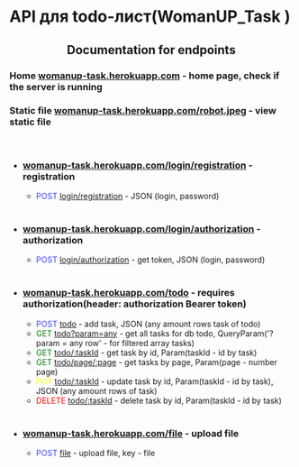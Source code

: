 # API для todo-лист(WomanUP_Task )

<p>
  <h2 align="center">Documentation for endpoints</h2>
  <h3>Home <a href="https://womanup-task.herokuapp.com/" target="blank">womanup-task.herokuapp.com</a> - home page, check if the server is running</h3>
  <h3>Static file <a href="https://womanup-task.herokuapp.com/robot.jpeg" target="blank">womanup-task.herokuapp.com/robot.jpeg</a> - view static file</h3>
  <br>
  <ul>
    <li><h3><u>womanup-task.herokuapp.com/login/registration</u> - registration</h3> 
      <ul>
        <li><font color="4040ff">POST</font> <u>login/registration</u> - JSON (login, password)</li> 
      </ul>
    </li>
    <br>
    <li><h3><u>womanup-task.herokuapp.com/login/authorization</u> - authorization</h3> 
      <ul>
        <li><font color="4040ff">POST</font> <u>login/authorization</u> - get token, JSON (login, password)</li> 
      </ul>
    </li>
    <br>
    <li><h3><u>womanup-task.herokuapp.com/todo</u> - requires authorization(header: authorization Bearer token)</h3> 
      <ul>
        <li><font color="4040ff">POST</font> <u>todo</u> - add task, JSON (any amount rows task of todo)</li>
        <li><font color="green">GET</font> <u>todo?param=any</u> - get all tasks for db todo, QueryParam('?param = any row' - for filtered array tasks)</li>
        <li><font color="green">GET</font> <u>todo/:taskId</u> - get task by id, Param(taskId - id by task)</li>
        <li><font color="green">GET</font> <u>todo/page/:page</u> - get tasks by page, Param(page - number page)</li>
        <li><font color="yellow">PUT</font> <u>todo/:taskId</u> - update task by id, Param(taskId - id by task), JSON (any amount rows of task)</li>
        <li><font color="red">DELETE</font> <u>todo/:taskId</u> - delete task by id, Param(taskId - id by task)</li>
      </ul>
    </li>
    <br>
    <li><h3><u>womanup-task.herokuapp.com/file</u> - upload file</h3> 
      <ul>
        <li><font color="4040ff">POST</font> <u>file</u> - upload file, key - file</li>
      </ul>
    </li>
</ul>
</p>
